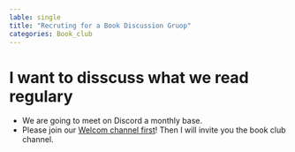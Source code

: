 ```yaml
---
lable: single
title: "Recruting for a Book Discussion Gruop"
categories: Book_club
---
```


# I want to disscuss what we read regulary

- We are going to meet on Discord a monthly base.
- Please join our [Welcom channel first](https://discord.gg/b2sjKfrx)! Then I will invite you the book club channel.
